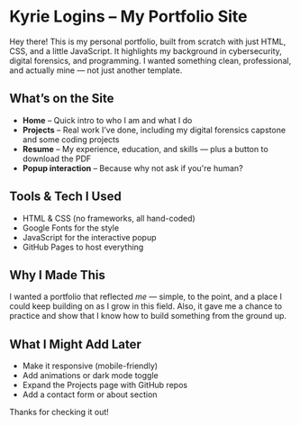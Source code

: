 # Kyrie Logins – My Portfolio Site

Hey there! This is my personal portfolio, built from scratch with just HTML, CSS, and a little JavaScript. It highlights my background in cybersecurity, digital forensics, and programming. I wanted something clean, professional, and actually mine — not just another template.


## What’s on the Site
- **Home** – Quick intro to who I am and what I do
- **Projects** – Real work I’ve done, including my digital forensics capstone and some coding projects
- **Resume** – My experience, education, and skills — plus a button to download the PDF
- **Popup interaction** – Because why not ask if you're human?

## Tools & Tech I Used
- HTML & CSS (no frameworks, all hand-coded)
- Google Fonts for the style
- JavaScript for the interactive popup
- GitHub Pages to host everything

## Why I Made This
I wanted a portfolio that reflected *me* — simple, to the point, and a place I could keep building on as I grow in this field. Also, it gave me a chance to practice and show that I know how to build something from the ground up.

## What I Might Add Later
- Make it responsive (mobile-friendly)
- Add animations or dark mode toggle
- Expand the Projects page with GitHub repos
- Add a contact form or about section

Thanks for checking it out!
